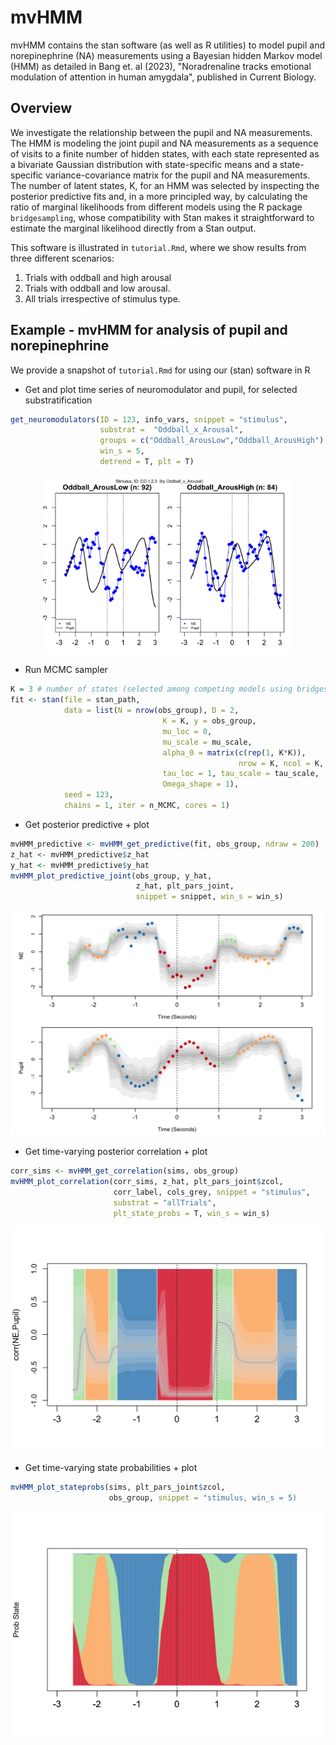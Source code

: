 # mvHMM

mvHMM contains the stan software (as well as R utilities) to model pupil and norepinephrine (NA) measurements using a Bayesian hidden Markov model (HMM) as detailed in Bang et. al (2023), "Noradrenaline tracks emotional modulation of attention in human amygdala", published in Current Biology. 

## Overview

We investigate the relationship between the pupil and NA measurements. The HMM is modeling the joint pupil and NA measurements as a sequence of visits to a finite number
of hidden states, with each state represented as a bivariate Gaussian distribution with state-specific means and a state-specific variance-covariance matrix for the pupil and NA measurements. 
The number of latent states, K, for an HMM was selected by inspecting the posterior predictive fits and, in a more principled way, by calculating the ratio of marginal likelihoods from different models using the R package `bridgesampling`, whose compatibility with Stan makes it straightforward to estimate the marginal likelihood directly from a Stan output. 


This software is illustrated in `tutorial.Rmd`, where we show results from three different scenarios: 

1) Trials with oddball and high arousal
2) Trials with oddball and low arousal.
3) All trials irrespective of stimulus type. 


## Example - mvHMM for analysis of pupil and norepinephrine

We provide a snapshot of  `tutorial.Rmd` for using our (stan) software in R 


* Get and plot time series of neuromodulator and pupil, for selected substratification 
```r
get_neuromodulators(ID = 123, info_vars, snippet = "stimulus",
                    substrat =  "Oddball_x_Arousal",
                    groups = c("Oddball_ArousLow","Oddball_ArousHigh"), 
                    win_s = 5,
                    detrend = T, plt = T)

```
<p align="center">
<img src="https://github.com/Beniamino92/mvHMM/blob/main/figures/data_substrat.png" width="400" heigth="200"/> 
</p>

* Run MCMC sampler
```r
K = 3 # number of states (selected among competing models using bridgesampling)
fit <- stan(file = stan_path,
            data = list(N = nrow(obs_group), D = 2, 
                                  K = K, y = obs_group, 
                                  mu_loc = 0,
                                  mu_scale = mu_scale, 
                                  alpha_0 = matrix(c(rep(1, K*K)), 
                                                   nrow = K, ncol = K, byrow = TRUE),
                                  tau_loc = 1, tau_scale = tau_scale,
                                  Omega_shape = 1),  
            seed = 123, 
            chains = 1, iter = n_MCMC, cores = 1)
```

* Get posterior predictive + plot
```r
mvHMM_predictive <- mvHMM_get_predictive(fit, obs_group, ndraw = 200)
z_hat <- mvHMM_predictive$z_hat
y_hat <- mvHMM_predictive$y_hat
mvHMM_plot_predictive_joint(obs_group, y_hat,
                            z_hat, plt_pars_joint,
                            snippet = snippet, win_s = win_s)
```
<p align="center">
<img src="https://github.com/Beniamino92/mvHMM/blob/main/figures/OddballLowArousal_postpred-1.png" width="600" heigth="100"/> 
</p>

* Get time-varying posterior correlation + plot
```r
corr_sims <- mvHMM_get_correlation(sims, obs_group)
mvHMM_plot_correlation(corr_sims, z_hat, plt_pars_joint$zcol,
                       corr_label, cols_grey, snippet = "stimulus",
                       substrat = "allTrials",
                       plt_state_probs = T, win_s = win_s)
```
<p align="center">
<img src="https://github.com/Beniamino92/mvHMM/blob/main/figures/OddballLowArousal_correlation-1.png" width="600" heigth="100"/> 
</p>

* Get time-varying state probabilities + plot
```r
mvHMM_plot_stateprobs(sims, plt_pars_joint$zcol,
                      obs_group, snippet = "stimulus, win_s = 5)
```
<p align="center">
<img src="https://github.com/Beniamino92/mvHMM/blob/main/figures/OddballLowArousal_stateprob-1.png" width="600" heigth="100"/> 
</p>

